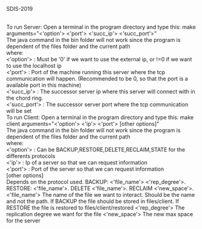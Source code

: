 SDIS-2019

<br>
To run Server: Open a terminal in the program directory and type this: make arguments="<'option'> <'port'> <'succ_ip'> <'succ_port'>" <br>
The java command in the bin folder will not work since the program is dependent of the files folder and the current path
<br>
where:
<br>
<'option'> :
    Must be '0' if we want to use the external ip, or !=0 if we want to use the localhost ip
<br><'port'> :
    Port of the machine running this server where the tcp communication will happen. (Recommended to be 0, so that the port is a available port in this machine)
<br><'succ_ip'> :
    The successor server ip where this server will connect with in the chord ring.
<br><'succ_port'> :
    The successor server port where the tcp communication will be set
<br>
To run Client: Open a terminal in the program directory and type this: make client arguments="<'option'> <'ip'> <'port'> [other options]"<br>
The java command in the bin folder will not work since the program is dependent of the files folder and the current path
<br>
where:
<br>
<'option'> :
    Can be BACKUP,RESTORE,DELETE,RECLAIM,STATE for the differents protocols
<br><'ip'> :
    Ip of a server so that we can request information
<br><'port'> :
    Port of the server so that we can request information
<br>
[other options] <br>
    Depends on the protocol used. BACKUP: <'file_name'> <'rep_degree'>. RESTORE: <'file_name'>. DELETE <'file_name'>. RECLAIM <'new_space'>.
    <'file_name'>
        The name of the file we want to interact. Should be the name and not the path. If BACKUP the file should be stored in files/client. If RESTORE the file is restored to files/client/restored
    <'rep_degree'>
        The replication degree we want for the file
    <'new_space'>
        The new max space for the server
